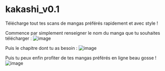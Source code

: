# kakashi_v0.1
Télécharge tout tes scans de mangas préférés rapidement et avec style !

Commence par simplement renseigner le nom du manga que tu souhaites télécharger :
![image](https://user-images.githubusercontent.com/77907223/131233838-f46a61c0-696d-4623-a09e-5b9e0f67ece6.png)

Puis le chapitre dont tu as besoin : 
![image](https://user-images.githubusercontent.com/77907223/131233847-3db1d190-7295-4e7e-90ea-7230f5c04a84.png)

Puis tu peux enfin profiter de tes mangas préférés en ligne beau gosse !
![image](https://user-images.githubusercontent.com/77907223/131233862-5a33d924-235f-4810-a6e8-aa5413b4c56b.png)



